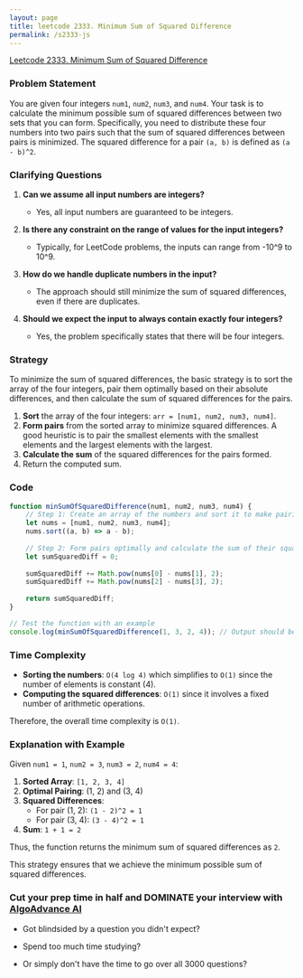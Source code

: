 ```yaml
---
layout: page
title: leetcode 2333. Minimum Sum of Squared Difference
permalink: /s2333-js
---
```

[Leetcode 2333. Minimum Sum of Squared Difference](https://algoadvance.github.io/algoadvance/l2333)
### Problem Statement

You are given four integers `num1`, `num2`, `num3`, and `num4`. Your task is to calculate the minimum possible sum of squared differences between two sets that you can form. Specifically, you need to distribute these four numbers into two pairs such that the sum of squared differences between pairs is minimized. The squared difference for a pair `(a, b)` is defined as `(a - b)^2`.

### Clarifying Questions

1. **Can we assume all input numbers are integers?**
   - Yes, all input numbers are guaranteed to be integers.

2. **Is there any constraint on the range of values for the input integers?**
   - Typically, for LeetCode problems, the inputs can range from -10^9 to 10^9.

3. **How do we handle duplicate numbers in the input?**
   - The approach should still minimize the sum of squared differences, even if there are duplicates.

4. **Should we expect the input to always contain exactly four integers?**
   - Yes, the problem specifically states that there will be four integers.

### Strategy

To minimize the sum of squared differences, the basic strategy is to sort the array of the four integers, pair them optimally based on their absolute differences, and then calculate the sum of squared differences for the pairs. 

1. **Sort** the array of the four integers: `arr = [num1, num2, num3, num4]`.
2. **Form pairs** from the sorted array to minimize squared differences. A good heuristic is to pair the smallest elements with the smallest elements and the largest elements with the largest.
3. **Calculate the sum** of the squared differences for the pairs formed.
4. Return the computed sum.

### Code

```javascript
function minSumOfSquaredDifference(num1, num2, num3, num4) {
    // Step 1: Create an array of the numbers and sort it to make pairing easier
    let nums = [num1, num2, num3, num4];
    nums.sort((a, b) => a - b);
    
    // Step 2: Form pairs optimally and calculate the sum of their squared differences
    let sumSquaredDiff = 0;
    
    sumSquaredDiff += Math.pow(nums[0] - nums[1], 2);
    sumSquaredDiff += Math.pow(nums[2] - nums[3], 2);
    
    return sumSquaredDiff;
}

// Test the function with an example
console.log(minSumOfSquaredDifference(1, 3, 2, 4)); // Output should be 2
```

### Time Complexity

- **Sorting the numbers**: `O(4 log 4)` which simplifies to `O(1)` since the number of elements is constant (4).
- **Computing the squared differences**: `O(1)` since it involves a fixed number of arithmetic operations.

Therefore, the overall time complexity is `O(1)`.

### Explanation with Example

Given `num1 = 1`, `num2 = 3`, `num3 = 2`, `num4 = 4`:

1. **Sorted Array**: `[1, 2, 3, 4]`
2. **Optimal Pairing**: (1, 2) and (3, 4)
3. **Squared Differences**: 
    - For pair (1, 2): `(1 - 2)^2 = 1`
    - For pair (3, 4): `(3 - 4)^2 = 1`
4. **Sum**: `1 + 1 = 2`

Thus, the function returns the minimum sum of squared differences as `2`.

This strategy ensures that we achieve the minimum possible sum of squared differences.


### Cut your prep time in half and DOMINATE your interview with [AlgoAdvance AI](https://algoAdvance.com)

- Got blindsided by a question you didn't expect?

- Spend too much time studying?

- Or simply don't have the time to go over all 3000 questions?

